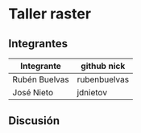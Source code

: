 # Taller raster

## Integrantes


| Integrante  | github nick |
|-------------|-------------|
|Rubén Buelvas|rubenbuelvas |
|José Nieto   |jdnietov     |

## Discusión

